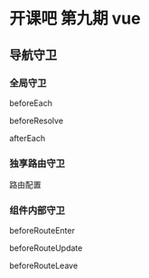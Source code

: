 # 开课吧 第九期  vue


## 导航守卫


### 全局守卫


beforeEach

beforeResolve

afterEach



### 独享路由守卫

路由配置


### 组件内部守卫

beforeRouteEnter

beforeRouteUpdate

beforeRouteLeave





